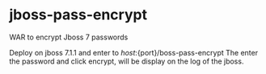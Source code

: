 jboss-pass-encrypt
==================

WAR to encrypt Jboss 7 passwords

Deploy on jboss 7.1.1 and enter to ${host}:${port}/boss-pass-encrypt
The enter the password and click encrypt, will be display on the log of the jboss.
